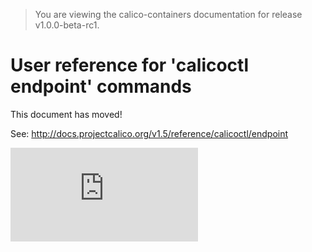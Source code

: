 > You are viewing the calico-containers documentation for release v1.0.0-beta-rc1.

# User reference for 'calicoctl endpoint' commands

This document has moved!

See: http://docs.projectcalico.org/v1.5/reference/calicoctl/endpoint

[![Analytics](https://calico-ga-beacon.appspot.com/UA-52125893-3/calico-containers/docs/calicoctl/endpoint.md?pixel)](https://github.com/igrigorik/ga-beacon)

